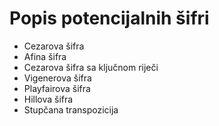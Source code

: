 # Popis potencijalnih šifri
- Cezarova šifra
- Afina šifra
- Cezarova šifra sa ključnom riječi
- Vigenerova šifra
- Playfairova šifra
- Hillova šifra
- Stupčana transpozicija